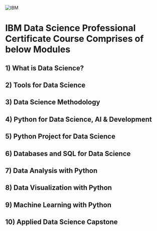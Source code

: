 ![IBM](https://user-images.githubusercontent.com/93856624/147494680-14d95acc-0af2-4cff-90c3-f9b6cc044b98.png)
# IBM Data Science Professional Certificate Course Comprises of below Modules

## 1) What is Data Science?
## 2)	Tools for Data Science
## 3) Data Science Methodology
## 4) Python for Data Science, AI & Development
## 5) Python Project for Data Science
## 6) Databases and SQL for Data Science
## 7) Data Analysis with Python
## 8) Data Visualization with Python
## 9) Machine Learning with Python
## 10) Applied Data Science Capstone
